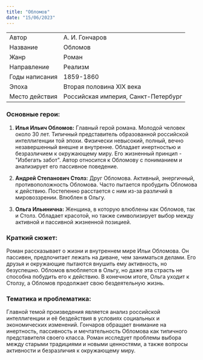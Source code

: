 ```yaml
---
title: "Обломов"
date: "15/06/2023"
---
```


|                |                                     |
| -------------- | ----------------------------------- |
| Автор          | А. И. Гончаров                      |
| Название       | Обломов                             |
| Жанр           | Роман                               |
| Направление    | Реализм                             |
| Годы написания | 1859-1860                           |
| Эпоха          | Вторая половина XIX века            |
| Место действия | Российская империя, Санкт-Петербург |

### Основные герои:

1. **Илья Ильич Обломов:** Главный герой романа. Молодой человек около 30 лет. Типичный представитель образованной российской интеллигенции той эпохи. Физически невысокий, полный, вечно незавершенный внешне и внутренне. Обладает инертностью и безразличием к окружающему миру. Его жизненный принцип - "Избегать забот". Автор относится к Обломову с пониманием и анализирует его пассивное поведение.

2. **Андрей Степанович Столз:** Друг Обломова. Активный, энергичный, противоположность Обломова. Часто пытается пробудить Обломова к действию. Постепенно расстается с ним из-за различий в мировоззрении. Влюблен в Ольгу.

3. **Ольга Ильинична:** Женщина, в которую влюблены как Обломов, так и Столз. Обладает красотой, но также символизирует выбор между активной и пассивной жизненной позицией.

### Краткий сюжет:

Роман рассказывает о жизни и внутреннем мире Ильи Обломова. Он пассивен, предпочитает лежать на диване, чем заниматься делами. Его друзья и окружающие пытаются внушить ему активность, но безуспешно. Обломов влюбляется в Ольгу, но даже эта страсть не способна побудить его к действию. В конечном итоге, Ольга уходит к Столзу, а Обломов продолжает свою бездеятельную жизнь.

### Тематика и проблематика:

Главной темой произведения является анализ российской интеллигенции и её бездействия в условиях социальных и экономических изменений. Гончаров обращает внимание на инертность, пассивность и мечтательность Обломова как типичного представителя своего класса. Роман исследует проблемы выбора между старыми традициями и новыми ценностями, а также вопросы активности и безразличия к окружающему миру.
